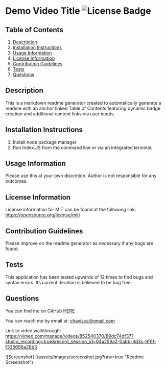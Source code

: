 # Demo Video Title ![License Badge](https://img.shields.io/badge/License-MIT-green)
## Table of Contents 
1. [Description](#description)
2. [Installation Instructions](#installation-instructions)
3. [Usage Information](#usage-information)
4. [License Information](#license-information)
5. [Contribution Guidelines](#contribution-guidelines)
6. [Tests](#tests)
7. [Questions](#questions)

## Description
This is a markdown readme generator created to automatically generate a readme with an anchor linked Table of Contents featuring dynamic badge creation and additional content links via user inputs.  

## Installation Instructions
1.  Install node package manager
2.  Run Index.JS from the command line or via an integrated terminal.

## Usage Information
Please use this at your own discretion.  Author is not responsible for any outcomes.  

## License Information
License information for MIT can be found at the following link: 
https://opensource.org/license/mit/

## Contribution Guidelines
Please improve on the readme generator as necessary if any bugs are found.  

## Tests
This application has been tested upwards of 12 times to find bugs and syntax errors.  Its current iteration is believed to be bug free.  

## Questions
You can find me on GitHub [HERE](https://github.com/chavisca) 

You can reach me by email at: chavisca@gmail.com  

Link to video walkthrough:  https://vimeo.com/manage/videos/852540370/89dc74df37?studio_recording=true&record_session_id=04a258a2-0abb-4d3c-9f6f-f335696a28b3  

![Screenshot] (/assets/images/screenshot.jpg?raw=true "Readme Screenshot")
